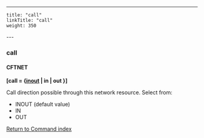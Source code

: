---
    title: "call"
    linkTitle: "call"
    weight: 350
---<span id="call"></span>

### call

#### CFTNET

****[call = {<u>inout</u> &#124; in &#124; out }]****

Call direction possible through this network resource. Select from:

- INOUT
    (default value)
- IN
- OUT

[Return to Command index](../../)
